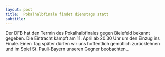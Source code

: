 ```yaml
---
layout: post
title:  Pokalhalbfinale findet dienstags statt
subtitle:  
---
```


Der DFB hat den Termin des Pokalhalbfinales gegen Bielefeld bekannt gegeben. Die Eintracht kämpft am 11. April ab 20.30 Uhr um den Einzug ins Finale. Einen Tag später dürfen wir uns hoffentlich gemütlich zurücklehnen und im Spiel St. Pauli-Bayern unseren Gegner beobachten...


